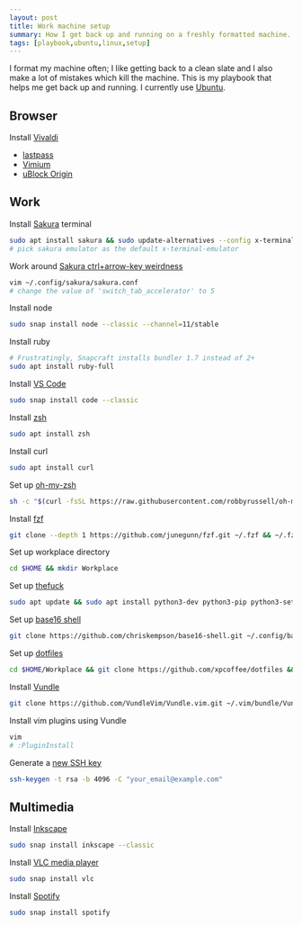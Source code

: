 ```yaml
---
layout: post
title: Work machine setup
summary: How I get back up and running on a freshly formatted machine.
tags: [playbook,ubuntu,linux,setup]
---
```


I format my machine often; I like getting back to a clean slate and I also make a lot of mistakes which kill the machine. This is my playbook that helps me get back up and running.
I currently use [Ubuntu](https://ubuntu.com/ "it's really improved in the last few years!").

## Browser

Install [Vivaldi](https://vivaldi.com/ "Chrome with extra functionality that's actually useful")

- [lastpass](https://chrome.google.com/webstore/detail/lastpass-free-password-ma/hdokiejnpimakedhajhdlcegeplioahd)
- [Vimium](https://chrome.google.com/webstore/detail/vimium/dbepggeogbaibhgnhhndojpepiihcmeb?hl=en)
- [uBlock Origin](https://chrome.google.com/webstore/detail/ublock-origin/cjpalhdlnbpafiamejdnhcphjbkeiagm?hl=en)

## Work

Install [Sakura](https://launchpad.net/sakura "minimal terminal that still supports the functionality I need") terminal

```bash
sudo apt install sakura && sudo update-alternatives --config x-terminal-emulator
# pick sakura emulator as the default x-terminal-emulator
```

Work around [Sakura ctrl+arrow-key weirdness](https://bugs.launchpad.net/sakura/+bug/1772943 "bug 1772943")

```bash
vim ~/.config/sakura/sakura.conf
# change the value of 'switch_tab_accelerator' to 5
```

Install node

```bash
sudo snap install node --classic --channel=11/stable
```

Install ruby

```bash
# Frustratingly, Snapcraft installs bundler 1.7 instead of 2+
sudo apt install ruby-full
```

Install [VS Code](https://code.visualstudio.com/)

```bash
sudo snap install code --classic
```

Install [zsh](https://www.zsh.org/ "more fully featured shell than bash; not as loaded as fish shell")

```bash
sudo apt install zsh
```

Install curl

```bash
sudo apt install curl
```

Set up [oh-my-zsh](https://github.com/robbyrussell/oh-my-zsh "a bunch of functionality on top of zsh")

```bash
sh -c "$(curl -fsSL https://raw.githubusercontent.com/robbyrussell/oh-my-zsh/master/tools/install.sh)"
```

Install [fzf](https://github.com/junegunn/fzf "creates fuzzy-finder menus and comes with bindings for fuzzy searching through command history and subfiles")

```bash
git clone --depth 1 https://github.com/junegunn/fzf.git ~/.fzf && ~/.fzf/install
```

Set up workplace directory

```bash
cd $HOME && mkdir Workplace
```

Set up [thefuck](https://github.com/nvbn/thefuck#installation "quick correction of incorrect commands")

```bash
sudo apt update && sudo apt install python3-dev python3-pip python3-setuptools && sudo pip3 install thefuck
```

Set up [base16 shell](https://github.com/chriskempson/base16-shell "commands for quickly changing terminal themes")

```bash
git clone https://github.com/chriskempson/base16-shell.git ~/.config/base16-shell
```

Set up [dotfiles](https://github.com/xpcoffee/dotfiles "these are my dotfiles, tweak them as you need")

```bash
cd $HOME/Workplace && git clone https://github.com/xpcoffee/dotfiles && cd dotfiles && ./link_dotfiles.sh
```

Install [Vundle](https://github.com/VundleVim/Vundle.vim "vim plugin manager")

```bash
git clone https://github.com/VundleVim/Vundle.vim.git ~/.vim/bundle/Vundle.vim
```

Install vim plugins using Vundle

```bash
vim
# :PluginInstall
```

Generate a [new SSH key](https://help.github.com/en/articles/generating-a-new-ssh-key-and-adding-it-to-the-ssh-agent "I'm not sure if this is better or worse than 'one to rule them all', but it's simple enough")

```bash
ssh-keygen -t rsa -b 4096 -C "your_email@example.com"
```

## Multimedia

Install [Inkscape](https://snapcraft.io/inkscape "intuitive Vector illustrator for linux")

```bash
sudo snap install inkscape --classic
```

Install [VLC media player](https://www.videolan.org/vlc/index.html)

```bash
sudo snap install vlc
```

Install [Spotify](https://www.spotify.com/)

```bash
sudo snap install spotify
```
